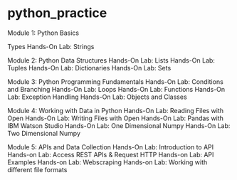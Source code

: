 # python_practice

Module 1: Python Basics

Types
Hands-On Lab: Strings

Module 2: Python Data Structures
Hands-On Lab: Lists
Hands-On Lab: Tuples
Hands-On Lab: Dictionaries
Hands-On Lab: Sets


Module 3: Python Programming Fundamentals
Hands-On Lab: Conditions and Branching
Hands-On Lab: Loops
Hands-On Lab: Functions
Hands-On Lab: Exception Handling
Hands-On Lab: Objects and Classes

Module 4: Working with Data in Python 
Hands-On Lab: Reading Files with Open
Hands-On Lab: Writing Files with Open
Hands-On Lab: Pandas with IBM Watson Studio
Hands-On Lab: One Dimensional Numpy
Hands-On Lab: Two Dimensional Numpy

Module 5: APIs and Data Collection 
 Hands-On Lab: Introduction to API
 Hands-on Lab: Access REST APIs & Request HTTP
Hands-on Lab: API Examples
 Hands-on Lab: Webscraping
 Hands-on Lab: Working with different file formats
 
